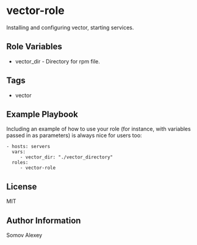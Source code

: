 vector-role
=========

Installing and configuring vector, starting services.

Role Variables
--------------

- vector_dir - Directory for rpm file.

Tags
----
- vector

Example Playbook
----------------

Including an example of how to use your role (for instance, with variables passed in as parameters) is always nice for users too:

    - hosts: servers
      vars:
         - vector_dir: "./vector_directory"
      roles:
         - vector-role

License
-------

MIT

Author Information
------------------

Somov Alexey